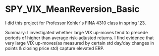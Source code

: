 # SPY_VIX_MeanReversion_Basic
I did this project for Professor Kohler's FINA 4310 class in spring '23.

Summary: I investigated whether large VIX up-moves tend to precede periods of higher than average risk-adjusted returns. I find evidence that very large VIX up-moves(as measured by certain std day/day changes in points & closing price std) capture elevated ERP. 

